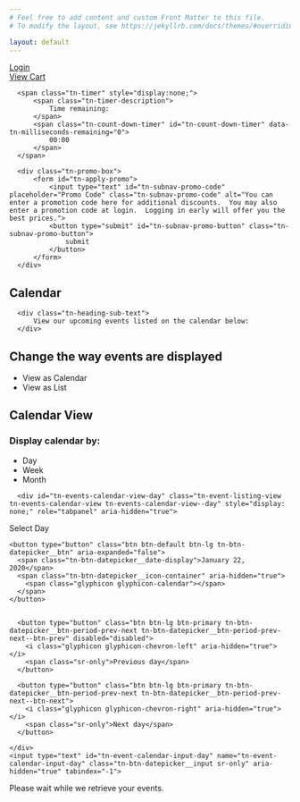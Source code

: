 ```yaml
---
# Feel free to add content and custom Front Matter to this file.
# To modify the layout, see https://jekyllrb.com/docs/themes/#overriding-theme-defaults

layout: default
---
```

<!--TNEW content here-->

<!-- BEGIN INJECTED HEADER -->

  <div id="tn-whitelabel-container">


  <!-- END INJECTED HEADER -->



<nav class="tn-subnav-component">
          <div class="tn-login-link">
              <a href="https://my.fitzmuseum.cam.ac.uk/account/login?returnurl=%2fevents" class="tn-link">
                  <span class="tn-icon"></span>
                  <span class="tn-text">Login</span>
              </a>
          </div>

  <div class="tn-cart-link tn-active">
      <a href="https://my.fitzmuseum.cam.ac.uk/cart/details" class="tn-link">
          <span class="tn-text">View Cart</span>
          <span class="tn-icon"></span>
      </a>

      <span class="tn-timer" style="display:none;">
          <span class="tn-timer-description">
              Time remaining:
          </span>
          <span class="tn-count-down-timer" id="tn-count-down-timer" data-tn-milliseconds-remaining="0">
              00:00
          </span>
      </span>
  </div>


      <div class="tn-promo-box">
          <form id="tn-apply-promo">
              <input type="text" id="tn-subnav-promo-code" placeholder="Promo Code" class="tn-subnav-promo-code" alt="You can enter a promotion code here for additional discounts.  You may also enter a promotion code at login.  Logging in early will offer you the best prices.">
              <button type="submit" id="tn-subnav-promo-button" class="tn-subnav-promo-button">
                  submit
              </button>
          </form>
      </div>
  <div style="clear: both;"></div>
</nav>

<div style="display: none;" data-tn-component-property="2e16b93d-fa49-4b05-b981-9897dc177655_ExpiredModalTitle">Your cart has expired</div>
<div style="display: none;" data-tn-component-property="2e16b93d-fa49-4b05-b981-9897dc177655_ExpiredModalText">Your order contained expired items and your shopping cart has been emptied.</div>
<div style="display: none;" data-tn-component-property="2e16b93d-fa49-4b05-b981-9897dc177655_ExpiredModalButton">Close</div>
  <main class="tn-events-listing-page" data-tn-page-type="5ce35f65-3dbd-4cd8-af95-53a5b8fe6859">





<section class="tn-header-component">
      <h1 class="tn-heading" id="tn-page-heading">
          Calendar
      </h1>

  <div id="tn-error-message-template"></div>


<div id="tn-alert-message-template"></div>



      <div class="tn-heading-sub-text">
          View our upcoming events listed on the calendar below:
      </div>
</section>





<link href="https://production.tnew-assets.com/tnew/tnew-event-listing.0626d3c532f7bdce298e13dd35f9db7f.css" rel="stylesheet" type="text/css">





<section class="tn-event-listing__primary-views-container">
  <h2 class="sr-only">Change the way events are displayed</h2>
  <ul id="tn-event-listing-mode-tab-nav" class="tn-event-listing-mode-tab-nav__list" style="" role="tablist">
      <li id="tn-event-listing-mode-nav-calendar-view" class="tn-event-listing-mode-tab-nav__list-item active" data-tn-tab-content-id="tn-events-calendar-view" data-tn-tab-mode="calendar" aria-controls="tn-events-calendar-view" role="tab" aria-selected="true" tabindex="0">
          View as Calendar
      </li>
      <li id="tn-event-listing-mode-nav-list-view" class="tn-event-listing-mode-tab-nav__list-item" data-tn-tab-content-id="tn-events-list-view" data-tn-tab-mode="list" aria-controls="tn-events-list-view" role="tab" aria-selected="false" tabindex="-1">
          View as List
      </li>
  </ul>

  <div id="tn-events-calendar-view" class="tn-event-listing__primary-view tn-events-calendar-view" style="" aria-labelledby="tn-event-listing-mode-nav-calendar-view" role="tabpanel" aria-hidden="false">
      <h2 class="sr-only">Calendar View</h2>
      <h3 class="sr-only">Display calendar by:</h3>
      <ul id="tn-events-calendar-mode-tab-nav" class="tn-event-listing-mode-tab-nav__list tn-event-listing-mode-tab-nav__list--secondary" role="tablist">
          <li data-tn-tab-content-id="tn-events-calendar-view-day" data-tn-tab-mode="day" class="tn-event-listing-mode-tab-nav__list-item tn-event-listing-mode-tab-nav__list-item--secondary" aria-controls="tn-events-calendar-view-day" role="tab" aria-selected="false" tabindex="-1">Day</li>
          <li data-tn-tab-content-id="tn-events-calendar-view-week" data-tn-tab-mode="week" class="tn-event-listing-mode-tab-nav__list-item tn-event-listing-mode-tab-nav__list-item--secondary" aria-controls="tn-events-calendar-view-week" role="tab" aria-selected="false" tabindex="-1">Week</li>
          <li data-tn-tab-content-id="tn-events-calendar-view-month" data-tn-tab-mode="month" class="tn-event-listing-mode-tab-nav__list-item tn-event-listing-mode-tab-nav__list-item--secondary active" aria-controls="tn-events-calendar-view-month" role="tab" aria-selected="true" tabindex="0">Month</li>
      </ul>

      <div id="tn-events-calendar-view-day" class="tn-event-listing-view tn-events-calendar-view tn-events-calendar-view--day" style="display: none;" role="tabpanel" aria-hidden="true">
<div class="tn-event-listing-view__controls-container"><div class="tn-btn-datepicker tn-btn-datepicker--with-range-btns" style="display: block;">
    <p class="sr-only">Select Day</p>
    <div class="tn-btn-datepicker__btn-container">

    <button type="button" class="btn btn-default btn-lg tn-btn-datepicker__btn" aria-expanded="false">
      <span class="tn-btn-datepicker__date-display">January 22, 2020</span>
      <span class="tn-btn-datepicker__icon-container" aria-hidden="true">
        <span class="glyphicon glyphicon-calendar"></span>
      </span>
    </button>


      <button type="button" class="btn btn-lg btn-primary tn-btn-datepicker__btn-period-prev-next tn-btn-datepicker__btn-period-prev-next--btn-prev" disabled="disabled">
        <i class="glyphicon glyphicon-chevron-left" aria-hidden="true"></i>
        <span class="sr-only">Previous day</span>
      </button>

      <button type="button" class="btn btn-lg btn-primary tn-btn-datepicker__btn-period-prev-next tn-btn-datepicker__btn-period-prev-next--btn-next">
        <i class="glyphicon glyphicon-chevron-right" aria-hidden="true"></i>
        <span class="sr-only">Next day</span>
      </button>

    </div>
    <input type="text" id="tn-event-calendar-input-day" name="tn-event-calendar-input-day" class="tn-btn-datepicker__input sr-only" aria-hidden="true" tabindex="-1">
  </div></div>
<div class="tn-event-listing-view__results-container"><div class="tn-events-calendar__list-container"></div></div>

  <div class="tn-event-listing-busy-indicator">
    <div class="tn-event-listing-busy-indicator__content">Please wait while we retrieve your events.</div>
  </div>
</div>
      <div id="tn-events-calendar-view-week" class="tn-event-listing-view tn-events-calendar-view tn-events-calendar-view--week" style="display: none;" role="tabpanel" aria-hidden="true">
<div class="tn-event-listing-view__controls-container"><div class="tn-btn-datepicker tn-btn-datepicker--with-range-btns" style="display: block;">
    <p class="sr-only">Select Week</p>
    <div class="tn-btn-datepicker__btn-container">

    <button type="button" class="btn btn-default btn-lg tn-btn-datepicker__btn" aria-expanded="false">
      <span class="tn-btn-datepicker__date-display">Jan 19 – 25, 2020</span>
      <span class="tn-btn-datepicker__icon-container" aria-hidden="true">
        <span class="glyphicon glyphicon-calendar"></span>
      </span>
    </button>


      <button type="button" class="btn btn-lg btn-primary tn-btn-datepicker__btn-period-prev-next tn-btn-datepicker__btn-period-prev-next--btn-prev" disabled="disabled">
        <i class="glyphicon glyphicon-chevron-left" aria-hidden="true"></i>
        <span class="sr-only">Previous week</span>
      </button>

      <button type="button" class="btn btn-lg btn-primary tn-btn-datepicker__btn-period-prev-next tn-btn-datepicker__btn-period-prev-next--btn-next">
        <i class="glyphicon glyphicon-chevron-right" aria-hidden="true"></i>
        <span class="sr-only">Next week</span>
      </button>

    </div>
    <input type="text" id="tn-event-calendar-input-week" name="tn-event-calendar-input-week" class="tn-btn-datepicker__input sr-only" aria-hidden="true" tabindex="-1">
  </div></div>
<div class="tn-event-listing-view__results-container"><div class="tn-events-calendar__table-container"></div><div class="tn-events-calendar__list-container"></div></div>

  <div class="tn-event-listing-busy-indicator">
    <div class="tn-event-listing-busy-indicator__content">Please wait while we retrieve your events.</div>
  </div>
</div>
      <div id="tn-events-calendar-view-month" class="tn-event-listing-view tn-events-calendar-view tn-events-calendar-view--month" style="" role="tabpanel" aria-hidden="false">
<div class="tn-event-listing-view__controls-container"><div class="tn-btn-datepicker tn-btn-datepicker--with-range-btns" style="display: block;">
    <p class="sr-only">Select Month</p>
    <div class="tn-btn-datepicker__btn-container">

    <button type="button" class="btn btn-default btn-lg tn-btn-datepicker__btn" aria-expanded="false">
      <span class="tn-btn-datepicker__date-display">January 2020</span>
      <span class="tn-btn-datepicker__icon-container" aria-hidden="true">
        <span class="glyphicon glyphicon-calendar"></span>
      </span>
    </button>


      <button type="button" class="btn btn-lg btn-primary tn-btn-datepicker__btn-period-prev-next tn-btn-datepicker__btn-period-prev-next--btn-prev" disabled="disabled">
        <i class="glyphicon glyphicon-chevron-left" aria-hidden="true"></i>
        <span class="sr-only">Previous month</span>
      </button>

      <button type="button" class="btn btn-lg btn-primary tn-btn-datepicker__btn-period-prev-next tn-btn-datepicker__btn-period-prev-next--btn-next">
        <i class="glyphicon glyphicon-chevron-right" aria-hidden="true"></i>
        <span class="sr-only">Next month</span>
      </button>

    </div>
    <input type="text" id="tn-event-calendar-input-month" name="tn-event-calendar-input-month" class="tn-btn-datepicker__input sr-only" aria-hidden="true" tabindex="-1">
  </div></div>
<div class="tn-event-listing-view__results-container"><div class="tn-events-calendar__table-container">
  <h3 tabindex="0" class="tn-event-listing-view__results-heading">January 2020</h3>
  <div class="tn-event-listing-view__no-results-container">
    <div class="tn-event-listing-view__no-results-content">
      Your search did not return any results.
    </div>
  </div>
</div><div class="tn-events-calendar__list-container">
  <h3 tabindex="0" class="tn-event-listing-view__results-heading">January 2020</h3>
  <div class="tn-event-listing-view__no-results-container">
    <div class="tn-event-listing-view__no-results-content">
      Your search did not return any results.
    </div>
  </div>
</div></div>

  <div class="tn-event-listing-busy-indicator">
    <div class="tn-event-listing-busy-indicator__content">Please wait while we retrieve your events.</div>
  </div>
</div>
  </div>

  <div id="tn-events-list-view" class="tn-event-listing__primary-view tn-events-list-view" style="display: none;" aria-labelledby="tn-event-listing-mode-nav-list-view" role="tabpanel" aria-hidden="true">
  <div class="tn-event-listing-busy-indicator">
    <div class="tn-event-listing-busy-indicator__content">Please wait while we retrieve your events.</div>
  </div>

<div class="tn-event-listing-view__controls-container"><h2 class="sr-only">List View</h2>
  <div class="tn-events-list-view__controls">
      <h3 class="tn-event-listing__controls-heading">
          Filter by Date Range
      </h3>
      <div class="tn-events-list-view__date-range">
          <div class="tn-events-list-view__datepicker-container tn-events-list-view__datepicker-container--from"><div class="tn-btn-datepicker " style="">
    <p class="sr-only">Select start date</p>
    <div class="tn-btn-datepicker__btn-container">

    <button type="button" class="btn btn-default btn-lg tn-btn-datepicker__btn" aria-expanded="false">
      <span class="tn-btn-datepicker__date-display">January 22, 2020</span>
      <span class="tn-btn-datepicker__icon-container" aria-hidden="true">
        <span class="glyphicon glyphicon-calendar"></span>
      </span>
    </button>



    </div>
    <input type="text" id="tn-event-list-input-date-from" name="tn-event-list-input-date-from" class="tn-btn-datepicker__input sr-only" aria-hidden="true" tabindex="-1">
  </div></div>
          <div class="tn-events-list-view__datepicker-divider">
              <div class="tn-events-list-view__datepicker-divider-label">
                  to
              </div>
          </div>
          <div class="tn-events-list-view__datepicker-container tn-events-list-view__datepicker-container--to"><div class="tn-btn-datepicker " style="">
    <p class="sr-only">Select end date</p>
    <div class="tn-btn-datepicker__btn-container">

    <button type="button" class="btn btn-default btn-lg tn-btn-datepicker__btn" aria-expanded="false">
      <span class="tn-btn-datepicker__date-display">April 22, 2020</span>
      <span class="tn-btn-datepicker__icon-container" aria-hidden="true">
        <span class="glyphicon glyphicon-calendar"></span>
      </span>
    </button>



    </div>
    <input type="text" id="tn-event-list-input-date-to" name="tn-event-list-input-date-to" class="tn-btn-datepicker__input sr-only" aria-hidden="true" tabindex="-1">
  </div></div>
          <div class="tn-events-list-view__btn-reset-dates-container">
              <button class="tn-events-list-view__btn-reset-dates btn btn-default btn-sm" disabled="">
                  Reset Date Range
              </button>
          </div>
      </div>
  </div></div>
<div class="tn-event-listing-view__results-container"><h3 tabindex="0" class="tn-event-listing-view__results-heading">Jan 22 – Apr 22, 2020</h3></div>
</div>
</section>

<script type="text/html" id="tn-events-list-view-controls-template"><h2 class="sr-only">List View</h2>
  <div class="tn-events-list-view__controls">
      <h3 class="tn-event-listing__controls-heading">
          Filter by Date Range
      </h3>
      <div class="tn-events-list-view__date-range">
          <div class="tn-events-list-view__datepicker-container tn-events-list-view__datepicker-container--from"></div>
          <div class="tn-events-list-view__datepicker-divider">
              <div class="tn-events-list-view__datepicker-divider-label">
                  to
              </div>
          </div>
          <div class="tn-events-list-view__datepicker-container tn-events-list-view__datepicker-container--to"></div>
          <div class="tn-events-list-view__btn-reset-dates-container">
              <button class="tn-events-list-view__btn-reset-dates btn btn-default btn-sm" disabled>
                  Reset Date Range
              </button>
          </div>
      </div>
  </div>
</script>

<div style="display: none;" data-tn-component-property="a349395d-5724-4fba-8bc7-904f10f1e2ed_NoResultsMessage">Your search did not return any results.</div>
<div style="display: none;" data-tn-component-property="d6aea9cb-dd4e-473e-8bf7-59f66d231113_LoadingMessage">Please wait while we retrieve your events.</div>
